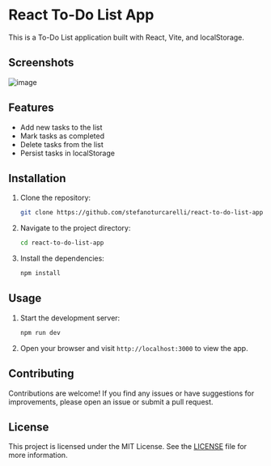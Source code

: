 # React To-Do List App

This is a To-Do List application built with React, Vite, and localStorage.

## Screenshots

![image](https://github.com/stefanoturcarelli/react-to-do-list-app/assets/67341828/f982a239-735d-4e53-a949-e8d34af7960d)

## Features

- Add new tasks to the list
- Mark tasks as completed
- Delete tasks from the list
- Persist tasks in localStorage

## Installation

1. Clone the repository:

   ```bash
   git clone https://github.com/stefanoturcarelli/react-to-do-list-app.git
   ```

2. Navigate to the project directory:

   ```bash
   cd react-to-do-list-app
   ```

3. Install the dependencies:

   ```bash
   npm install
   ```

## Usage

1. Start the development server:

   ```bash
   npm run dev
   ```

2. Open your browser and visit `http://localhost:3000` to view the app.

## Contributing

Contributions are welcome! If you find any issues or have suggestions for improvements, please open an issue or submit a pull request.

## License

This project is licensed under the MIT License. See the [LICENSE](LICENSE) file for more information.

